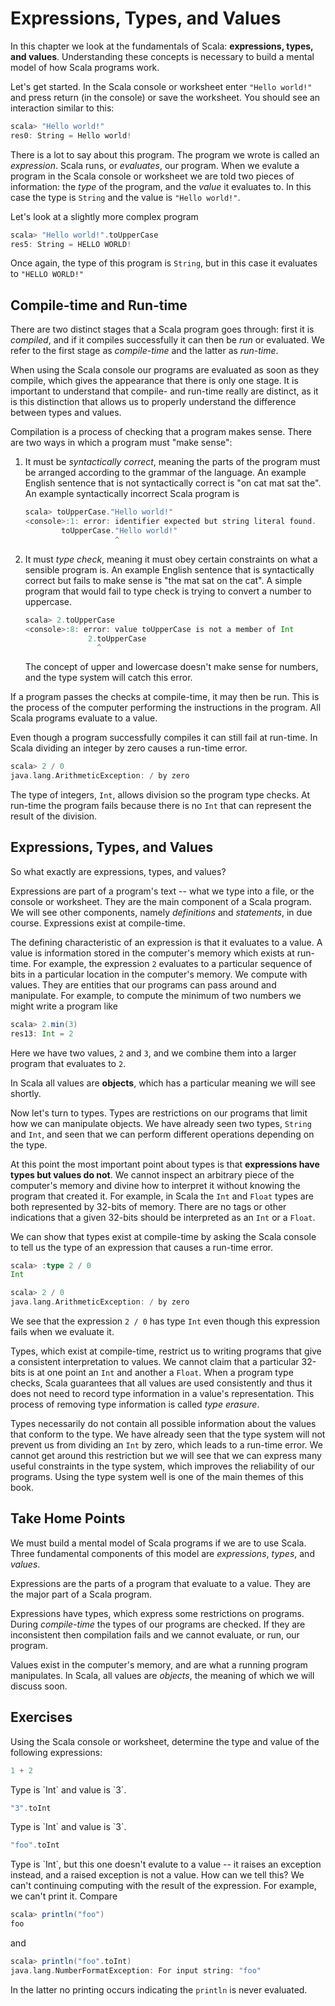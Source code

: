 # Expressions, Types, and Values

In this chapter we look at the fundamentals of Scala: **expressions, types, and values**. Understanding these concepts is necessary to build a mental model of how Scala programs work.

Let's get started. In the Scala console or worksheet enter `"Hello world!"` and press return (in the console) or save the worksheet. You should see an interaction similar to this:

~~~ scala
scala> "Hello world!"
res0: String = Hello world!
~~~

There is a lot to say about this program. The program we wrote is called an *expression*. Scala runs, or *evaluates*, our program. When we evalute a program in the Scala console or worksheet we are told two pieces of information: the *type* of the program, and the *value* it evaluates to. In this case the type is `String` and the value is `"Hello world!"`.

Let's look at a slightly more complex program

~~~ scala
scala> "Hello world!".toUpperCase
res5: String = HELLO WORLD!
~~~

Once again, the type of this program is `String`, but in this case it evaluates to `"HELLO WORLD!"`

## Compile-time and Run-time

There are two distinct stages that a Scala program goes through: first it is *compiled*, and if it compiles successfully it can then be *run* or evaluated. We refer to the first stage as *compile-time* and the latter as *run-time*.

When using the Scala console our programs are evaluated as soon as they compile, which gives the appearance that there is only one stage. It is important to understand that compile- and run-time really are distinct, as it is this distinction that allows us to properly understand the difference between types and values.

Compilation is a process of checking that a program makes sense. There are two ways in which a program must "make sense":

1. It must be *syntactically correct*, meaning the parts of the program must be arranged according to the grammar of the language. An example English sentence that is not syntactically correct is "on cat mat sat the". An example syntactically incorrect Scala program is

   ~~~ scala
   scala> toUpperCase."Hello world!"
   <console>:1: error: identifier expected but string literal found.
           toUpperCase."Hello world!"
                       ^
   ~~~

2. It must *type check*, meaning it must obey certain constraints on what a sensible program is. An example English sentence that is syntactically correct but fails to make sense is "the mat sat on the cat". A simple program that would fail to type check is trying to convert a number to uppercase.

   ~~~ scala
   scala> 2.toUpperCase
   <console>:8: error: value toUpperCase is not a member of Int
                 2.toUpperCase
                   ^
   ~~~

   The concept of upper and lowercase doesn't make sense for numbers, and the type system will catch this error.

If a program passes the checks at compile-time, it may then be run. This is the process of the computer performing the instructions in the program. All Scala programs evaluate to a value.

Even though a program successfully compiles it can still fail at run-time. In Scala dividing an integer by zero causes a run-time error.

~~~ scala
scala> 2 / 0
java.lang.ArithmeticException: / by zero
~~~

The type of integers, `Int`, allows division so the program type checks. At run-time the program fails because there is no `Int` that can represent the result of the division.


## Expressions, Types, and Values

So what exactly are expressions, types, and values?

Expressions are part of a program's text -- what we type into a file, or the console or worksheet. They are the main component of a Scala program. We will see other components, namely *definitions* and *statements*, in due course. Expressions exist at compile-time.

The defining characteristic of an expression is that it evaluates to a value. A value is information stored in the computer's memory which exists at run-time. For example, the expression `2` evaluates to a particular sequence of bits in a particular location in the computer's memory. We compute with values. They are entities that our programs can pass around and manipulate. For example, to compute the minimum of two numbers we might write a program like

~~~ scala
scala> 2.min(3)
res13: Int = 2
~~~

Here we have two values, `2` and `3`, and we combine them into a larger program that evaluates to `2`.

In Scala all values are **objects**, which has a particular meaning we will see shortly.

Now let's turn to types. Types are restrictions on our programs that limit how we can manipulate objects. We have already seen two types, `String` and `Int`, and seen that we can perform different operations depending on the type.

At this point the most important point about types is that **expressions have types but values do not**. We cannot inspect an arbitrary piece of the computer's memory and divine how to interpret it without knowing the program that created it. For example, in Scala the `Int` and `Float` types are both represented by 32-bits of memory. There are no tags or other indications that a given 32-bits should be interpreted as an `Int` or a `Float`.

We can show that types exist at compile-time by asking the Scala console to tell us the type of an expression that causes a run-time error.

~~~ scala
scala> :type 2 / 0
Int

scala> 2 / 0
java.lang.ArithmeticException: / by zero
~~~

We see that the expression `2 / 0` has type `Int` even though this expression fails when we evaluate it.

Types, which exist at compile-time, restrict us to writing programs that give a consistent interpretation to values. We cannot claim that a particular 32-bits is at one point an `Int` and another a `Float`. When a program type checks, Scala guarantees that all values are used consistently and thus it does not need to record type information in a value's representation. This process of removing type information is called *type erasure*.

Types necessarily do not contain all possible information about the values that conform to the type. We have already seen that the type system will not prevent us from dividing an `Int` by zero, which leads to a run-time error. We cannot get around this restriction but we will see that we can express many useful constraints in the type system, which improves the reliability of our programs. Using the type system well is one of the main themes of this book.


## Take Home Points

We must build a mental model of Scala programs if we are to use Scala. Three fundamental components of this model are *expressions*, *types*, and *values*.

Expressions are the parts of a program that evaluate to a value. They are the major part of a Scala program.

Expressions have types, which express some restrictions on programs. During *compile-time* the types of our programs are checked. If they are inconsistent then compilation fails and we cannot evaluate, or run, our program.

Values exist in the computer's memory, and are what a running program manipulates. In Scala, all values are *objects*, the meaning of which we will discuss soon.

## Exercises

Using the Scala console or worksheet, determine the type and value of the following expressions:

~~~ scala
1 + 2
~~~

<div class="solution">
Type is `Int` and value is `3`.
</div>

~~~ scala
"3".toInt
~~~

<div class="solution">
Type is `Int` and value is `3`.
</div>

~~~ scala
"foo".toInt
~~~

<div class="solution">
Type is `Int`, but this one doesn't evalute to a value -- it raises an exception instead, and a raised exception is not a value. How can we tell this? We can't continuing computing with the result of the expression. For example, we can't print it. Compare

~~~ scala
scala> println("foo")
foo
~~~

and

~~~ scala
scala> println("foo".toInt)
java.lang.NumberFormatException: For input string: "foo"
~~~

In the latter no printing occurs indicating the `println` is never evaluated.
</div>
